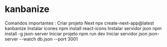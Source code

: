 # kanbanize

Comandos importantes :
Criar projeto Next 
npx create-next-app@latest kanbanize
Instalar ícones 
npm install react-icons
Instalar servidor json
npm install -g json-server
Iniciar projeto
npm run dev
Iniciar servidor json
json-server --watch db.json --port 3001

